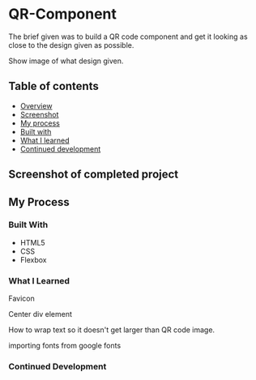 # QR-Component

The brief given was to build a QR code component and get it looking as close to the design given as possible.

Show image of what design given. 

## Table of contents

  - [Overview](#overview)
  - [Screenshot](#screenshot)
  - [My process](#my-process)
  - [Built with](#built-with)
  - [What I learned](#what-i-learned)
  - [Continued development](#continued-development)
  
## Screenshot of completed project




## My Process

### Built With

- HTML5
- CSS
- Flexbox

### What I Learned

Favicon 

Center div element 

How to wrap text so it doesn't get larger than QR code image. 

importing fonts from google fonts 

### Continued Development
